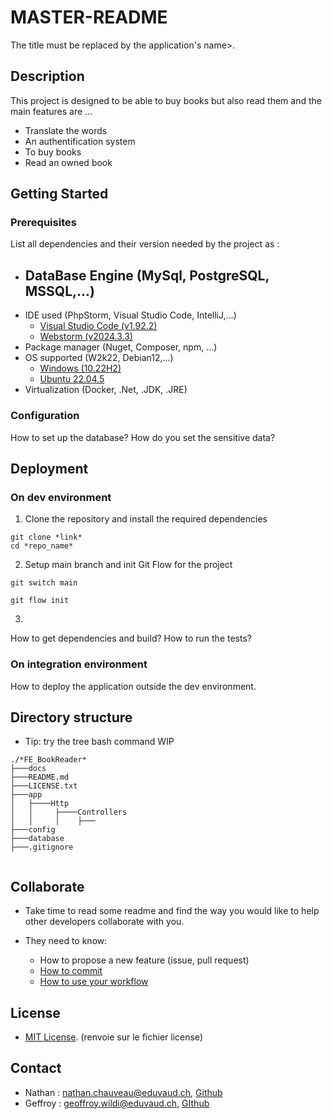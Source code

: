 # MASTER-README

The title must be replaced by the application's name>.

## Description

This project is designed to be able to buy books but also read them and the main features are ...

- Translate the words
- An authentification system
- To buy books
- Read an owned book

## Getting Started

### Prerequisites

List all dependencies and their version needed by the project as :

- ## DataBase Engine (MySql, PostgreSQL, MSSQL,...)
- IDE used (PhpStorm, Visual Studio Code, IntelliJ,...)
  - [Visual Studio Code (v1.92.2)](https://code.visualstudio.com/updates/v1_92)
  - [Webstorm (v2024.3.3)]()
- Package manager (Nuget, Composer, npm, ...)
- OS supported (W2k22, Debian12,...)
  - [Windows (10.22H2)](https://www.microsoft.com/fr-fr/software-download/windows10%20)
  - [Ubuntu 22.04.5]()
- Virtualization (Docker, .Net, .JDK, .JRE)

### Configuration

How to set up the database?
How do you set the sensitive data?

## Deployment

### On dev environment

1. Clone the repository and install the required dependencies

```shell
git clone *link*
cd *repo_name*
```

2. Setup main branch and init Git Flow for the project

```shell
git switch main

git flow init
```

3.

How to get dependencies and build?
How to run the tests?

### On integration environment

How to deploy the application outside the dev environment.

## Directory structure

- Tip: try the tree bash command
  WIP

```shell
./*FE_BookReader*
├───docs
├───README.md
├───LICENSE.txt
├───app
│   ├────Http
│   │     ├────Controllers
│   │     │    ├───
├───config
├───database
├───.gitignore


```

## Collaborate

- Take time to read some readme and find the way you would like to help other developers collaborate with you.

- They need to know:
  - How to propose a new feature (issue, pull request)
  - [How to commit](https://www.conventionalcommits.org/en/v1.0.0/)
  - [How to use your workflow](https://nvie.com/posts/a-successful-git-branching-model/)

## License

- [MIT License](https://docs.github.com/en/repositories/managing-your-repositorys-settings-and-features/customizing-your-repository/licensing-a-repository). (renvoie sur le fichier license)

## Contact

- Nathan : [nathan.chauveau@eduvaud.ch](mailto:nathan.chauveau@eduvaud.ch), [Github](https://github.com/NathanChauveau)
- Geffroy : [geoffroy.wildi@eduvaud.ch](mailto:geoffroy.wildi@eduvaud.ch), [GIthub](https://github.com/Wildigg)

